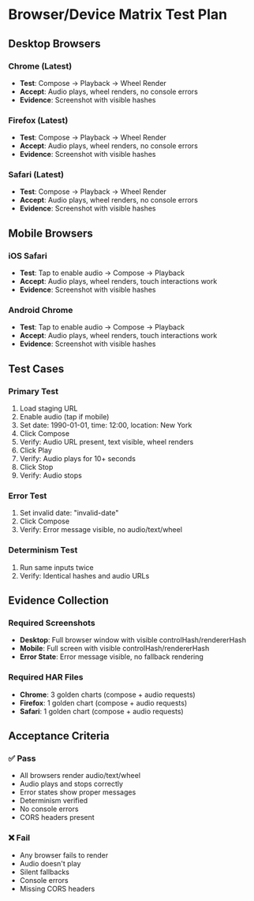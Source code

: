 # Browser/Device Matrix Test Plan

## Desktop Browsers

### Chrome (Latest)
- **Test**: Compose → Playback → Wheel Render
- **Accept**: Audio plays, wheel renders, no console errors
- **Evidence**: Screenshot with visible hashes

### Firefox (Latest)  
- **Test**: Compose → Playback → Wheel Render
- **Accept**: Audio plays, wheel renders, no console errors
- **Evidence**: Screenshot with visible hashes

### Safari (Latest)
- **Test**: Compose → Playback → Wheel Render  
- **Accept**: Audio plays, wheel renders, no console errors
- **Evidence**: Screenshot with visible hashes

## Mobile Browsers

### iOS Safari
- **Test**: Tap to enable audio → Compose → Playback
- **Accept**: Audio plays, wheel renders, touch interactions work
- **Evidence**: Screenshot with visible hashes

### Android Chrome
- **Test**: Tap to enable audio → Compose → Playback
- **Accept**: Audio plays, wheel renders, touch interactions work
- **Evidence**: Screenshot with visible hashes

## Test Cases

### Primary Test
1. Load staging URL
2. Enable audio (tap if mobile)
3. Set date: 1990-01-01, time: 12:00, location: New York
4. Click Compose
5. Verify: Audio URL present, text visible, wheel renders
6. Click Play
7. Verify: Audio plays for 10+ seconds
8. Click Stop
9. Verify: Audio stops

### Error Test
1. Set invalid date: "invalid-date"
2. Click Compose
3. Verify: Error message visible, no audio/text/wheel

### Determinism Test
1. Run same inputs twice
2. Verify: Identical hashes and audio URLs

## Evidence Collection

### Required Screenshots
- **Desktop**: Full browser window with visible controlHash/rendererHash
- **Mobile**: Full screen with visible controlHash/rendererHash
- **Error State**: Error message visible, no fallback rendering

### Required HAR Files
- **Chrome**: 3 golden charts (compose + audio requests)
- **Firefox**: 1 golden chart (compose + audio requests)
- **Safari**: 1 golden chart (compose + audio requests)

## Acceptance Criteria

### ✅ Pass
- All browsers render audio/text/wheel
- Audio plays and stops correctly
- Error states show proper messages
- Determinism verified
- No console errors
- CORS headers present

### ❌ Fail
- Any browser fails to render
- Audio doesn't play
- Silent fallbacks
- Console errors
- Missing CORS headers
